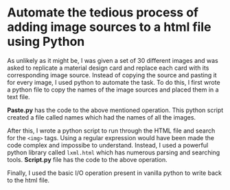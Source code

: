 # Automate the tedious process of adding image sources to a html file using Python


As unlikely as it might be, I was given a set of 30 different images and was asked to replicate a material design card and replace each card with its corresponding image source.
Instead of copying the source and pasting it for every image, I used python to automate the task. To do this, I first wrote a python file to copy the names of the image sources and placed them in a text file.

__Paste.py__ has the code to the above mentioned operation. This python script created a file called names which had the names of all the images.

After this, I wrote a python script to run through the HTML file and search for the `<img>` tags. Using a regular expression would have been made the code complex and impossibe to understand. Instead, I used a powerful python library called `lxml.html` which 
has numerous parsing and searching tools. 
__Script.py__ file has the code to the above operation.

Finally, I used the basic I/O operation present in vanilla python to write back to the html file.



